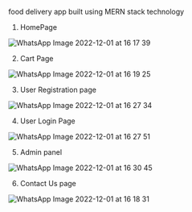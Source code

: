 food delivery app built using MERN stack technology

1. HomePage

![WhatsApp Image 2022-12-01 at 16 17 39](https://user-images.githubusercontent.com/97007096/208436379-4311ac6b-3c9e-42bb-abe9-c6c6372657a1.jpg)

2. Cart Page 

![WhatsApp Image 2022-12-01 at 16 19 25](https://user-images.githubusercontent.com/97007096/208437176-de600ea6-3638-4f78-8880-9b4e8cd5944f.jpg)

3. User Registration page

![WhatsApp Image 2022-12-01 at 16 27 34](https://user-images.githubusercontent.com/97007096/208437194-3545f216-0d7b-415c-928d-aa9e999168d7.jpg)

4. User Login Page 

![WhatsApp Image 2022-12-01 at 16 27 51](https://user-images.githubusercontent.com/97007096/208437216-b2841788-77a6-4256-b8c7-d146f9e947d1.jpg)

5. Admin panel

![WhatsApp Image 2022-12-01 at 16 30 45](https://user-images.githubusercontent.com/97007096/208437256-5abb9e1b-b5b7-4bcf-941b-8cb1104871b4.jpg)

6. Contact Us page

![WhatsApp Image 2022-12-01 at 16 18 31](https://user-images.githubusercontent.com/97007096/208437277-6fcba357-31f6-4337-9bf6-f66c0dbc1f09.jpg)
